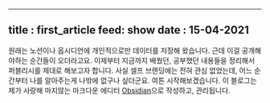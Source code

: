 
---
title : first_article
feed: show
date : 15-04-2021
---

원래는 노션이나 옵시디언에 개인적으로만 데이터를 저장해 왔습니다. 근데 이걸 공개해야하는 순간들이 오더라고요.
이제부터 지금까지 배웠던, 공부했던 내용들을 정리해서 퍼블리시를 제대로 해보고자 합니다.
사실 셀프 브랜딩에는 전혀 관심 없었는데, 어느 순간부터 나를 알아주는게 나밖에 없구나 싶더군요.
여튼 시작해보겠습니다.
이 블로그는 제가 사랑해 마지않는 마크다운 에디터 [Obsidian](https://obsidian.md/)으로 작성하고, 관리됩니다.